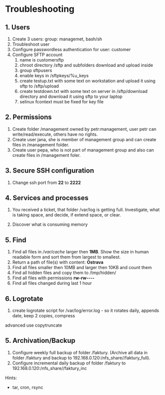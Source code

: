 # Troubleshooting

## 1. Users
1. Create 3 users: group: managemet, bash/sh
2. Troubleshoot user
3. Configure passwordless authentication for user: customer
4. Configure SFTP account 
   1. name is customersftp
   2. chroot directory /sftp and subfolders download and upload inside
   3. group sftpusers
   4. enable keys in /sftpkeys/%u_keys
   5. create testup.txt with some text on workstation and upload it using sftp to /sftp/upload
   6. create testdown.txt with some text on server in /sftp/download directory and download it using sftp to your laptop
   7. selinux fcontext must be fixed for key file
   
## 2. Permissions
1. Create folder /management owned by petr:management, user petr can write/read/execute, others have no rights. 
2. Create user jana, she is member of management group and can create files in /management folder.
3. Create user pepa, who is not part of management group and also can create files in /management foler.

## 3. Secure SSH configuration
1. Change ssh port from **22** to **2222**   

## 4. Services and processes
1. You received a ticket, that folder /var/log is getting full. Investigate, what is taking space, and decide, if extend space, or clear.

2. Discover what is consuming memory

## 5. Find 
1. Find all files in */var/cache* larger then **1MB**. Show the size in human readable form and sort them from largest to smallest. 
2. Return a path of file(s) with content: **Ostrava**
3. Find all files smaller then 10MB and larger then 10KB and count them
4. Find all hidden files and copy them to /tmp/hidden/
5. Find all files with permissions **rw-rw----**
6. Find all files changed during last 1 hour


## 6. Logrotate
1. create logrotate script for /var/log/error.log - so it rotates daily, appends date, keep 2 copies, compress

advanced use
copytruncate

## 5. Archivation/Backup 
1. Configure weekly full backup of folder /faktury. (Archive all data in folder /faktury and backup to 192.168.0.120:/nfs_share/<yourname>/faktury_full).
2. Configure incremental daily backup of folder /faktury to 192.168.0.120:/nfs_share/<yourname>/faktury_inc 

Hints:
- tar, cron, rsync